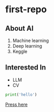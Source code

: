 # first-repo

## About AI

1. Machine learning
2. Deep learning
3. Keggle

## Interested In
- LLM
- CV

```python
print('hello')
```

[Press here](https://github.com/kthkimg/first-repo)


